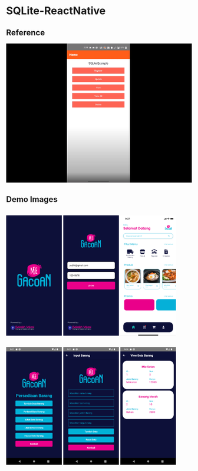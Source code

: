 # SQLite-ReactNative

## Reference
[![Youtube Demo Video](/demoImages/youtube.png)](https://youtu.be/Pjge0TVcR9U)

## Demo Images

<p style="float: left">
    <img src="/demoImages/Splash.png" width="30%" alt="Splashscreen" />
    <img src="/demoImages/log in.png" width="30%" alt="Login" />
    <img src="/demoImages/Home.png" width="30%" alt="Homescreen" />
</p>
<br>
<p style="float: left">
    <img src="/demoImages/Screen Persediaan Barang.png" width="30%" alt="Screen Persediaan Barang" />
    <img src="/demoImages/Input Barang.png" width="30%" alt="Input Barang" />
    <img src="/demoImages/View Data Barang.png" width="30%" alt="View Data" />
</p>
